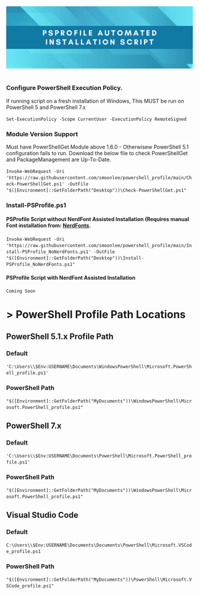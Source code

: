 #
![Alt text](content/psprofile_header_image.png "PSProfile Automated Installation Script")
#
  
### Configure PowerShell Execution Policy.
If running script on a fresh installation of Windows, This MUST be run on PowerShell 5 and PowerShell 7.x

```Set-ExecutionPolicy -Scope CurrentUser -ExecutionPolicy RemoteSigned```

### Module Version Support
Must have PowerShellGet Module above 1.6.0 - Otherwisew PowerShell 5.1 configuration fails to run.
Download the below file to check PowerShellGet and PackageManagement are Up-To-Date.

```Invoke-WebRequest -Uri 'https://raw.githubusercontent.com/smoonlee/powershell_profile/main/Check-PowerShellGet.ps1' -OutFile "$([Environment]::GetFolderPath("Desktop"))\Check-PowerShellGet.ps1"```

### Install-PSProfile.ps1

#### PSProfile Script without NerdFont Assisted Installation (Requires manual Font installation from: [NerdFonts](https://www.nerdfonts.com/).

```Invoke-WebRequest -Uri 'https://raw.githubusercontent.com/smoonlee/powershell_profile/main/Install-PSProfile_NoNerdFonts.ps1' -OutFile "$([Environment]::GetFolderPath("Desktop"))\Install-PSProfile_NoNerdFonts.ps1"```

#### PSProfile Script with NerdFont Assisted Installation
``` Coming Soon ```


# > PowerShell Profile Path Locations
## PowerShell 5.1.x Profile Path 
### Default 
```'C:\Users\\$Env:USERNAME\Documents\WindowsPowerShell\Microsoft.PowerShell_profile.ps1'```

### PowerShell Path
```"$([Environment]::GetFolderPath("MyDocuments"))\WindowsPowerShell\Microsoft.PowerShell_profile.ps1"```

##  PowerShell 7.x 
### Default 
```'C:\Users\\$Env:USERNAME\Documents\PowerShell\Microsoft.PowerShell_profile.ps1'```

### PowerShell Path
```"$([Environment]::GetFolderPath("MyDocuments"))\WindowsPowerShell\Microsoft.PowerShell_profile.ps1"```

## Visual Studio Code
### Default 
```C:\Users\\$Env:USERNAME\Documents\Documents\PowerShell\Microsoft.VSCode_profile.ps1```

### PowerShell Path
```"$([Environment]::GetFolderPath("MyDocuments"))\PowerShell\Microsoft.VSCode_profile.ps1"```
